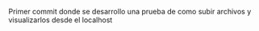 Primer commit donde se desarrollo una prueba de como subir archivos y visualizarlos desde el localhost
